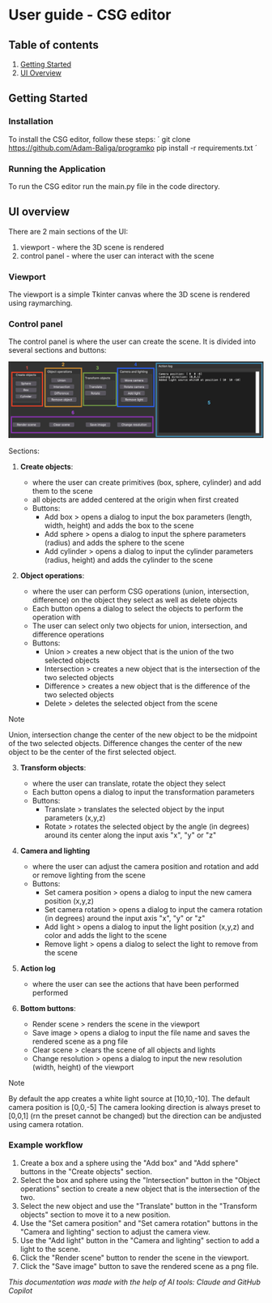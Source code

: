 # User guide - CSG editor

## Table of contents

1. [Getting Started](#getting-started)
3. [UI Overview](#ui-overview)

## Getting Started <a name="getting-started"></a>
### Installation
To install the CSG editor, follow these steps:
´
git clone https://github.com/Adam-Baliga/programko
pip install -r requirements.txt
´

### Running the Application

To run the CSG editor run the main.py file in the code directory.

## UI overview <a name="ui-overview"></a>
There are 2 main sections of the UI:

1. viewport - where the 3D scene is rendered
2. control panel - where the user can interact with the scene

### Viewport
The viewport is a simple Tkinter canvas where the 3D scene is rendered using raymarching.

### Control panel
The control panel is where the user can create the scene. It is divided into several sections and buttons:

![Picture of the Control Panel.](/docs/control-panel.png)


Sections:
1. **Create objects**:
    - where the user can create primitives (box, sphere, cylinder) and add them to the scene
    - all objects are added centered at the origin when first created
    - Buttons:
        - Add box > opens a dialog to input the box parameters (length, width, height) and adds the box to the scene 
        - Add sphere > opens a dialog to input the sphere parameters (radius) and adds the sphere to the scene 
        - Add cylinder > opens a dialog to input the cylinder parameters (radius, height) and adds the cylinder to the scene 

    
2. **Object operations**:
    - where the user can perform CSG operations (union, intersection, difference) on the object they select as well as delete objects
    - Each button opens a dialog to select the objects to perform the operation with
    - The user can select only two objects for union, intersection, and difference operations
    - Buttons:
        - Union > creates a new object that is the union of the two selected objects
        - Intersection > creates a new object that is the intersection of the two selected objects
        - Difference > creates a new object that is the difference of the two selected objects
        - Delete > deletes the selected object from the scene

> [!NOTE]
> Union, intersection change the center of the new object to be the midpoint of the two selected objects.
> Difference changes the center of the new object to be the center of the first selected object.

3. **Transform objects**:
    - where the user can translate, rotate the object they select
    - Each button opens a dialog to input the transformation parameters
    - Buttons:
        - Translate > translates the selected object by the input parameters (x,y,z)
        - Rotate > rotates the selected object by the angle (in degrees) around its center along the input axis "x", "y" or "z"


4. **Camera and lighting** 
    - where the user can adjust the camera position and rotation and add or remove lighting from the scene
    - Buttons:
        - Set camera position > opens a dialog to input the new camera position (x,y,z)
        - Set camera rotation > opens a dialog to input the camera rotation (in degrees) around the input axis "x", "y" or "z"
        - Add light > opens a dialog to input the light position (x,y,z) and color and adds the light to the scene
        - Remove light > opens a dialog to select the light to remove from the scene

5. **Action log** 
    - where the user can see the actions that have been performed performed

6. **Bottom buttons**:
    - Render scene > renders the scene in the viewport
    - Save image  > opens a dialog to input the file name and saves the rendered scene as a png file
    - Clear scene > clears the scene of all objects and lights
    - Change resolution > opens a dialog to input the new resolution (width, height) of the viewport
  
> [!NOTE]
> By default the app creates a white light source at [10,10,-10].
> The default camera position is [0,0,-5] 
> The camera looking direction is always preset to [0,0,1] (rn the preset cannot be changed) but the direction can be andjusted using camera rotation.

### Example workflow
1. Create a box and a sphere using the "Add box" and "Add sphere" buttons in the "Create objects" section.
2. Select the box and sphere using the "Intersection" button in the "Object operations" section to create a new object that is the intersection of the two.
3. Select the new object and use the "Translate" button in the "Transform objects" section to move it to a new position.
4. Use the "Set camera position" and "Set camera rotation" buttons in the "Camera and lighting" section to adjust the camera view.
5. Use the "Add light" button in the "Camera and lighting" section to add a light to the scene.
6. Click the "Render scene" button to render the scene in the viewport.
7. Click the "Save image" button to save the rendered scene as a png file.


*This documentation was made with the help of AI tools: Claude and GitHub Copilot*







